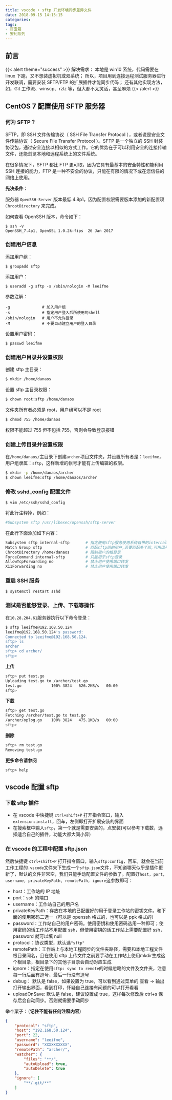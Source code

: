 ```yaml
---
title: vscode + sftp 开发环境同步差异文件
date: 2018-09-15 14:15:15
categories: 
tags:
- 百宝箱
- 安利系列
---
```


## 前言

{{< alert theme="success" >}}
解决需求：
本地是 win10 系统，代码需要在 linux 下跑，又不想装虚拟机或双系统；
所以，项目用到连接远程测试服务器进行开发联调，需要安装 SFTP/FTP 的扩展插件才能同步代码；
还有其他实现方法，如，Git 工作流、winscp、rzlz 等，但大都不太灵活，甚至麻烦
{{< /alert >}}


## CentOS 7 配置使用 SFTP 服务器

### 何为 SFTP？

SFTP，即 SSH 文件传输协议（ SSH File Transfer Protocol ），或者说是安全文件传输协议（ Secure File Transfer Protocol ）。SFTP 是一个独立的 SSH 封装协议包，通过安全连接以相似的方式工作。它的优势在于可以利用安全的连接传输文件，还能浏览本地和远程系统上的文件系统。

在很多情况下，SFTP 都比 FTP 更可取，因为它具有最基本的安全特性和能利用 SSH 连接的能力，FTP 是一种不安全的协议，只能在有限的情况下或在您信任的网络上使用。

**先决条件：**

服务器 `OpenSSH-Server` 版本最低 4.8p1，因为配置权限需要版本添加的新配置项 `ChrootDirectory` 来完成。

如何查看 OpenSSH 版本，命令如下：

```shell
$ ssh -V
OpenSSH_7.4p1, OpenSSL 1.0.2k-fips  26 Jan 2017
```

### 创建用户信息

添加用户组：

```shell
$ groupadd sftp
```

添加用户：

```shell
$ useradd -g sftp -s /sbin/nologin -M leeifme
```

参数注解：

```shell
-g              # 加入用户组
-s              # 指定用户登入后所使用的shell
/sbin/nologin   # 用户不允许登录
-M              # 不要自动建立用户的登入目录
```

设置用户密码：

```shell
$ passwd leeifme
```

### 创建用户目录并设置权限

创建 sftp 主目录：

```sh
$ mkdir /home/danaos
```

设置 sftp 主目录权限：

```sh
$ chown root:sftp /home/danaos
```

文件夹所有者必须是 root，用户组可以不是 root

```sh
$ chmod 755 /home/danaos
```

权限不能超过 755 但不包括 755，否则会导致登录报错

### 创建上传目录并设置权限

在`/home/danaos/`主目录下创建`archer`项目文件夹，并设置所有者是：`leeifme`，用户组隶属：`sftp`，这样新增的帐号才能有上传编辑的权限。

```sh
$ mkdir -p /home/danaos/archer
$ chown leeifme:sftp /home/danaos/archer
```

### 修改 sshd_config 配置文件

```shell
$ vim /etc/ssh/sshd_config
```

将此行注释掉，例如：

```sh
#Subsystem sftp /usr/libexec/openssh/sftp-server
```

在此行下面添加如下内容：

```sh
Subsystem sftp internal-sftp       # 指定使用sftp服务使用系统自带的internal-sftp
Match Group sftp                   # 匹配sftp组的用户,若要匹配多个组,可用逗号分开
ChrootDirectory /home/danaos       # 限制用户的根目录
ForceCommand internal-sftp         # 只能用于sftp登录
AllowTcpForwarding no              # 禁止用户使用端口转发
X11Forwarding no                   # 禁止用户使用端口转发
```

### 重启 SSH 服务

```shell
$ systemctl restart sshd
```

### 测试是否能够登录、上传、下载等操作

在`10.28.204.61`服务器执行以下命令登录：

```sh
$ sftp leeifme@192.168.50.124
leeifme@192.168.50.124's password:
Connected to leeifme@192.168.50.124.
sftp> ls
archer
sftp> cd archer/
sftp>
```

**上传**

```sh
sftp> put test.go
Uploading test.go to /archer/test.go
test.go             100% 3824   626.2KB/s   00:00
sftp>
```

**下载**

```sh
sftp> get test.go
Fetching /archer/test.go to test.go
/archer/oplog.go    100% 3824   475.1KB/s   00:00
sftp>
```

**删除**

```sh
sftp> rm test.go
Removing test.go
```

**更多命令请参阅**

```shell
sftp> help
```

## vscode 配置 sftp

### 下载 sftp 插件

- 在 vscode 中快捷键 `ctrl+shift+P` 打开指令窗口，输入`extension:install`，回车，左侧即打开扩展安装的界面 
- 在搜索框中输入`sftp`，第一个就是需要安装的，点安装(可以参考下载数，选择适合自己的插件，功能大都大同小异)

### 在 vscode 的工程中配置 sftp.json

然后快捷键 `ctrl+shift+P` 打开指令窗口，输入`sftp:config`，回车，就会在当前工作工程的`.vscode`文件夹下生成一个`sftp.json`文件，不知道哪天似乎是插件更新了，默认的文件非常空，我们只能手动配置文件的参数了。配置好`host, port, username, privateKeyPath, remotePath, ignore`这参数即可：

- host：工作站的 IP 地址
- port：ssh 的端口
- username：工作站自己的用户名
- privateKeyPath：存放在本地的已配置好的用于登录工作站的密钥文件。和下面的使用密码二选一（可以是 openssh 格式的，也可以是 ppk 格式的）
- password：工作站自己的用户密码。使用密钥和使用密码选用一种即可；使用密码的话工作站不用配置 ssh，但使用密钥的话工作站上需要配置好 ssh，password 就可以填 null
- protocol：协议类型，默认选`"sftp"`
- remotePath：工作站上与本地工程同步的文件夹路径，需要和本地工程文件根目录同名，且在使用 sftp 上传文件之前要手动在工作站上使用mkdir生成这个根目录，根目录下的其他子目录会自动对应生成
- ignore：指定在使用`sftp: sync to remote`的时候忽略的文件及文件夹，注意每一行后面有逗号，最后一行没有逗号
- debug： 默认是 false，如果设置为 true，可以看到通过菜单的 查看 -> 输出 打开输出界面，看到打印，怀疑自己连接有问题的可以打开看看
- uploadOnSave: 默认是 false，建议设置成 true，这样每次修改后 ctrl+s 保存后会自动同步。否则就需要手动同步

举个栗子：（**记住不能有任何注释内容**）

```json
{
    "protocol": "sftp",
    "host": "192.168.50.124",
    "port": 22,
    "username": "leeifme",
    "password": "XXXXXXXXXX",
    "remotePath": "archer/",
    "watcher": {
        "files": "**/", 
        "autoUpload": true, 
        "autoDelete": true 
    },
    "ignore": [
        "**/.git/**"
    ]
}
```


